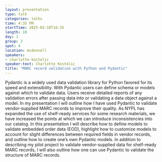 ```yaml
---
layout: presentation
type: talk
categories: talks
time: 4:35 PM
startTime: 2025-03-10T16:35 
length: 10
day: 1
group: 3
spot: 4
location: mcdonnell
speakers:
- charlotte-kostelic
speaker-text: Charlotte Kostelic
title: "MARC record validation with Python and Pydantic"
---
```

Pydantic is a widely used data validation library for Python favored for its speed and extensibility. With Pydantic users can define schema or models against which to validate data. Users receive detailed reports of any validation errors after passing data into or validating a data object against a model. In my presentation I will outline how I have used Pydantic to validate vendor-supplied MARC records to improve their quality. As NYPL has expanded the use of shelf-ready services for some research materials, we have increased the points at which we can introduce inconsistencies into our catalog. In this presentation I will describe how to define models to validate embedded order data (EOD), highlight how to customize models to account for slight differences between required fields in vendor records, and outline how to create one’s own Pydantic models. In addition to describing my pilot project to validate vendor-supplied data for shelf-ready MARC records, I will also outline how one can use Pydantic to validate the structure of MARC records. 
